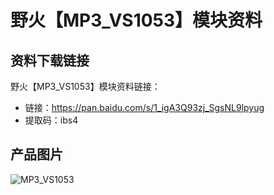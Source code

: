 # 野火【MP3_VS1053】模块资料

## 资料下载链接
野火【MP3_VS1053】模块资料链接：
* 链接：https://pan.baidu.com/s/1_igA3Q93zj_SgsNL9lpyug 
* 提取码：ibs4 


## 产品图片
![MP3_VS1053](https://raw.githubusercontent.com/wiki/Embdefire/products/images/模块产品/音频模块/MP3_VS1053.jpg)